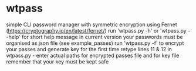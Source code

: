 # wtpass
simple CLI password manager with symmetric encryption using Fernet (https://cryptography.io/en/latest/fernet/)
run 'wtpass.py -h' or 'wtpass.py --help' for short help message
in current version your passwords must be organised as json file (see example_passes)
run 'wtpass.py -f' to encrypt your passes and generate key for the first time
retype lines 11 & 12 in wtpass.py - enter actual paths for encrypted passes file and for key file
remember that your key must be kept safe


